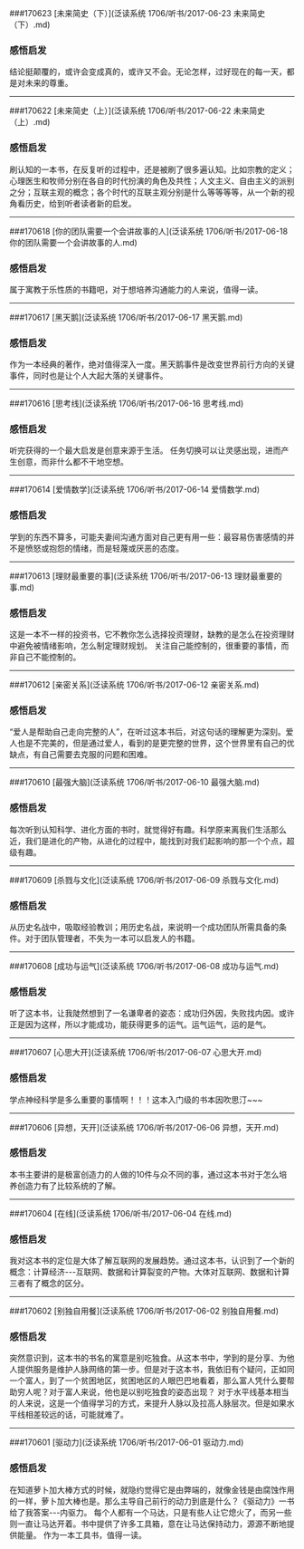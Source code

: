 ###170623 [未来简史（下）](泛读系统 1706/听书/2017-06-23 未来简史（下）.md)
### 感悟启发
结论挺颠覆的，或许会变成真的，或许又不会。无论怎样，过好现在的每一天，都是对未来的尊重。

***
###170622 [未来简史（上）](泛读系统 1706/听书/2017-06-22 未来简史（上）.md)
### 感悟启发
刷认知的一本书，在反复听的过程中，还是被刷了很多遍认知。比如宗教的定义；心理医生和牧师分别在各自的时代扮演的角色及共性；人文主义、自由主义的派别之分；互联主观的概念；各个时代的互联主观分别是什么等等等等，从一个新的视角看历史，给到听者读者新的启发。

***
###170618 [你的团队需要一个会讲故事的人](泛读系统 1706/听书/2017-06-18 你的团队需要一个会讲故事的人.md)
### 感悟启发
属于寓教于乐性质的书籍吧，对于想培养沟通能力的人来说，值得一读。

***
###170617 [黑天鹅](泛读系统 1706/听书/2017-06-17 黑天鹅.md)
### 感悟启发
作为一本经典的著作，绝对值得深入一度。黑天鹅事件是改变世界前行方向的关键事件，同时也是让个人大起大落的关键事件。

***
###170616 [思考线](泛读系统 1706/听书/2017-06-16 思考线.md)
### 感悟启发
听完获得的一个最大启发是创意来源于生活。
任务切换可以让灵感出现，进而产生创意，而非什么都不干地空想。

***
###170614 [爱情数学](泛读系统 1706/听书/2017-06-14 爱情数学.md)
### 感悟启发
学到的东西不算多，可能夫妻间沟通方面对自己更有用一些：最容易伤害感情的并不是愤怒或抱怨的情绪，而是轻蔑或厌恶的态度。

***
###170613 [理财最重要的事](泛读系统 1706/听书/2017-06-13 理财最重要的事.md)
### 感悟启发
这是一本不一样的投资书，它不教你怎么选择投资理财，缺教的是怎么在投资理财中避免被情绪影响，怎么制定理财规划。
关注自己能控制的，很重要的事情，而非自己不能控制的。

***
###170612 [亲密关系](泛读系统 1706/听书/2017-06-12 亲密关系.md)
### 感悟启发
“爱人是帮助自己走向完整的人”，在听过这本书后，对这句话的理解更为深刻。爱人也是不完美的，但是通过爱人，看到的是更完整的世界，这个世界里有自己的优缺点，有自己需要去克服的问题和困难。

***
###170610 [最强大脑](泛读系统 1706/听书/2017-06-10 最强大脑.md)
### 感悟启发
每次听到认知科学、进化方面的书时，就觉得好有趣。科学原来离我们生活那么近，我们是进化的产物，从进化的过程中，能找到对我们起影响的那一个个点，超级有趣。

***
###170609 [杀戮与文化](泛读系统 1706/听书/2017-06-09 杀戮与文化.md)
### 感悟启发
从历史名战中，吸取经验教训；用历史名战，来说明一个成功团队所需具备的条件。对于团队管理者，不失为一本可以启发人的书籍。

***
###170608 [成功与运气](泛读系统 1706/听书/2017-06-08 成功与运气.md)
### 感悟启发
听了这本书，让我陡然想到了一名谦卑者的姿态：成功归外因，失败找内因。或许正是因为这样，所以才能成功，能获得更多的运气。运气运气，运的是气。

***
###170607 [心思大开](泛读系统 1706/听书/2017-06-07 心思大开.md)
### 感悟启发
学点神经科学是多么重要的事情啊！！！这本入门级的书本因吹思汀~~~

***
###170606 [异想，天开](泛读系统 1706/听书/2017-06-06 异想，天开.md)
### 感悟启发
本书主要讲的是极富创造力的人做的10件与众不同的事，通过这本书对于怎么培养创造力有了比较系统的了解。

***
###170604 [在线](泛读系统 1706/听书/2017-06-04 在线.md)
### 感悟启发
我对这本书的定位是大体了解互联网的发展趋势。通过这本书，认识到了一个新的概念：计算经济---互联网、数据和计算裂变的产物。大体对互联网、数据和计算三者有了概念的区分。

***
###170602 [别独自用餐](泛读系统 1706/听书/2017-06-02 别独自用餐.md)
### 感悟启发
突然意识到，这本书的书名的寓意是别吃独食。从这本书中，学到的是分享、为他人提供服务是维护人脉网络的第一步。但是对于这本书，我依旧有个疑问，正如同一个富人，到了一个贫困地区，贫困地区的人眼巴巴地看着，那么富人凭什么要帮助穷人呢？对于富人来说，他也是以别吃独食的姿态出现？
对于水平线基本相当的人来说，这是一个值得学习的方式，来提升人脉以及拉高人脉层次。但是如果水平线相差较远的话，可能就难了。

***
###170601 [驱动力](泛读系统 1706/听书/2017-06-01 驱动力.md)
### 感悟启发
在知道萝卜加大棒方式的时候，就隐约觉得它是由弊端的，就像金钱是由腐蚀作用的一样，萝卜加大棒也是。那么主导自己前行的动力到底是什么？《驱动力》一书给了我答案---内驱力。
每个人都有一个马达，只是有些人让它熄火了，而另一些则一直让马达开着。书中提供了许多工具箱，意在让马达保持动力，源源不断地提供能量。
作为一本工具书，值得一读。
